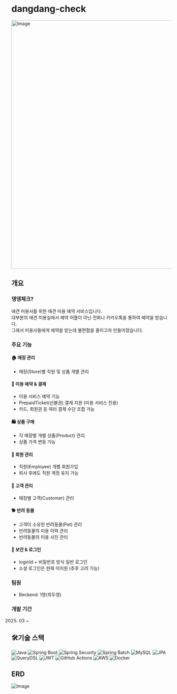 # dangdang-check
<img width="782" alt="Image" src="https://github.com/user-attachments/assets/4f343181-1d4f-4c4d-a5cb-28a154cc7188" />

## 개요
### 댕댕체크?
애견 미용사를 위한 애견 미용 예약 서비스입니다.  
대부분의 애견 미용실에서 예약 어플이 아닌 전화나 카카오톡을 통하여 예약을 받습니다.  
그래서 미용사들에게 예약을 받는데 불편함을 줄이고자 만들어졌습니다.

### 주요 기능
#### 🏠 매장 관리
- 매장(Store)별 직원 및 상품 개별 관리
#### 🐾 미용 예약 & 결제
- 미용 서비스 예약 기능
- PrepaidTicket(선불권) 결제 지원 (미용 서비스 전용)
- 카드, 회원권 등 여러 결제 수단 조합 가능
#### 🛍️ 상품 구매
- 각 매장별 개별 상품(Product) 관리
- 상품 가격 변동 가능
#### 👤 회원 관리
- 직원(Employee) 개별 회원가입
- 퇴사 후에도 직원 계정 유지 가능
#### 👤 고객 관리
- 매장별 고객(Customer) 관리
#### 🐕 반려 동물
- 고객이 소유한 반려동물(Pet) 관리
- 반려동물의 미용 이력 관리
- 반려동물의 미용 사진 관리
#### 🔑 보안 & 로그인
- loginId + 비밀번호 방식 일반 로그인
- 소셜 로그인은 현재 미지원 (추후 고려 가능)
### 팀원 
- Beckend: 1명(최두영)

### 개발 기간
2025. 03 ~

## 🛠기술 스택
![Java](https://img.shields.io/badge/Java-007396?style=for-the-badge&logo=java&logoColor=white)
![Spring Boot](https://img.shields.io/badge/Spring%20Boot-6DB33F?style=for-the-badge&logo=spring-boot&logoColor=white)
![Spring Security](https://img.shields.io/badge/Spring%20Security-6DB33F?style=for-the-badge&logo=springsecurity&logoColor=white)
![Spring Batch](https://img.shields.io/badge/Spring%20Batch-6DB33F?style=for-the-badge&logo=spring&logoColor=white)
![MySQL](https://img.shields.io/badge/MySQL-4479A1?style=for-the-badge&logo=mysql&logoColor=white)
![JPA](https://img.shields.io/badge/JPA-6DB33F?style=for-the-badge&logo=hibernate&logoColor=white)
![QueryDSL](https://img.shields.io/badge/QueryDSL-6DB33F?style=for-the-badge)
![JWT](https://img.shields.io/badge/JWT-000000?style=for-the-badge&logo=jsonwebtokens&logoColor=white)
![GitHub Actions](https://img.shields.io/badge/GitHub%20Actions-2088FF?style=for-the-badge&logo=github-actions&logoColor=white)
![AWS](https://img.shields.io/badge/AWS-232F3E?style=for-the-badge&logo=amazon-aws&logoColor=white)
![Docker](https://img.shields.io/badge/Docker-2496ED?style=for-the-badge&logo=docker&logoColor=white)

## ERD
![Image](https://github.com/user-attachments/assets/8a8e853e-0d61-4f26-aca9-124153525ea9)
